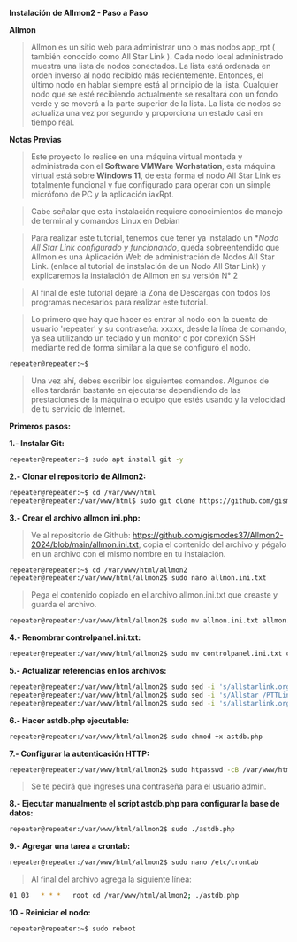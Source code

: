 **Instalación de Allmon2  -  Paso a Paso**


**Allmon**  
>Allmon es un sitio web para administrar uno o más nodos app_rpt ( también conocido como All Star Link ). Cada nodo local administrado muestra una lista de nodos conectados. La lista está ordenada en orden inverso al nodo recibido más recientemente. Entonces, el último nodo en hablar siempre está al principio de la lista. Cualquier nodo que se esté recibiendo actualmente se resaltará con un fondo verde y se moverá a la parte superior de la lista. La lista de nodos se actualiza una vez por segundo y proporciona un estado casi en tiempo real. 


**Notas Previas**

>Este proyecto lo realice en una máquina virtual montada y administrada con el **Software VMWare Worhstation**, esta máquina virtual está sobre **Windows 11**, de esta forma el nodo All Star Link es totalmente funcional y fue configurado para operar con un simple micrófono de PC y la aplicación iaxRpt.

>Cabe señalar que esta instalación requiere conocimientos de manejo de terminal y comandos Linux en Debian

>Para realizar este tutorial, tenemos que tener ya instalado un **Nodo All Star Link configurado y funcionando*, queda sobreentendido que Allmon es una Aplicación Web de administración de Nodos All Star Link. (enlace al tutorial de instalación de un Nodo All Star Link) y explicaremos la instalación de Allmon en su versión N° 2

>Al final de este tutorial dejaré la Zona de Descargas con todos los programas necesarios para realizar este tutorial.


>Lo primero que hay que hacer es entrar al nodo con la cuenta de usuario 'repeater' y su contraseña: xxxxx,  desde la línea de comando, ya sea utilizando un teclado y un monitor o por conexión SSH mediante red de forma similar a la que se configuró el nodo.

```sh
repeater@repeater:~$  
``` 
>Una vez ahí, debes escribir los siguientes comandos. Algunos de ellos tardarán bastante en ejecutarse dependiendo de las prestaciones de la máquina o equipo que estés usando y la velocidad de tu servicio de Internet.

**Primeros pasos:**

**1.- Instalar Git:**

```sh
repeater@repeater:~$ sudo apt install git -y
```

**2.- Clonar el repositorio de Allmon2:**

```sh
repeater@repeater:~$ cd /var/www/html
repeater@repeater:/var/www/html$ sudo git clone https://github.com/gismodes37/Allmon2-2024.git allmon2
```

**3.- Crear el archivo allmon.ini.php:**

>Ve al repositorio de Github: <a href="https://github.com/gismodes37/Allmon2-2024/blob/main/allmon.ini.txt" style="background-color: white;" target="_blank"><span style="color: black;">https://github.com/gismodes37/Allmon2-2024/blob/main/allmon.ini.txt</span></a>, copia el contenido del archivo y pégalo en un archivo con el mismo nombre en tu instalación.

```sh
repeater@repeater:~$ cd /var/www/html/allmon2
repeater@repeater:/var/www/html/allmon2$ sudo nano allmon.ini.txt
```

>Pega el contenido copiado en el archivo allmon.ini.txt que creaste y guarda el archivo.

```sh
repeater@repeater:/var/www/html/allmon2$ sudo mv allmon.ini.txt allmon.ini.php
```

**4.- Renombrar controlpanel.ini.txt:**

```sh
repeater@repeater:/var/www/html/allmon2$ sudo mv controlpanel.ini.txt controlpanel.ini.php
```

**5.- Actualizar referencias en los archivos:**

```sh
repeater@repeater:/var/www/html/allmon2$ sudo sed -i 's/allstarlink.org/pttlink.org/g' astdb.php
repeater@repeater:/var/www/html/allmon2$ sudo sed -i 's/Allstar /PTTLink /g' header.inc
repeater@repeater:/var/www/html/allmon2$ sudo sed -i 's/allstarlink.org/pttlink.org/g' link.php
```

**6.- Hacer astdb.php ejecutable:**

```sh
repeater@repeater:/var/www/html/allmon2$ sudo chmod +x astdb.php
```

**7.- Configurar la autenticación HTTP:**

```sh
repeater@repeater:/var/www/html/allmon2$ sudo htpasswd -cB /var/www/html/allmon2/.htpasswd admin
```

>Se te pedirá que ingreses una contraseña para el usuario admin.

**8.- Ejecutar manualmente el script astdb.php para configurar la base de datos:**

```sh
repeater@repeater:/var/www/html/allmon2$ sudo ./astdb.php
```

**9.- Agregar una tarea a crontab:**

```sh
repeater@repeater:/var/www/html/allmon2$ sudo nano /etc/crontab
```

>Al final del archivo agrega la siguiente línea:

```sh
01 03   * * *   root cd /var/www/html/allmon2; ./astdb.php
```

**10.- Reiniciar el nodo:**

```sh
repeater@repeater:~$ sudo reboot
```



